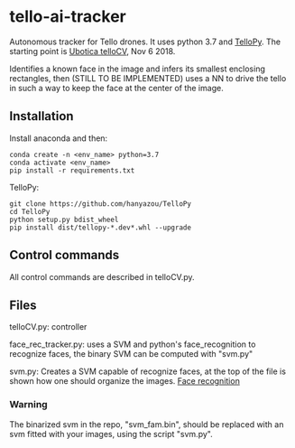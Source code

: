 # tello-ai-tracker
Autonomous tracker for Tello drones. It uses python 3.7 and [TelloPy](https://github.com/hanyazou/TelloPy).
The starting point is [Ubotica telloCV](https://github.com/Ubotica/telloCV), Nov 6 2018.

Identifies a known face in the image and infers its smallest enclosing rectangles, then (STILL TO BE IMPLEMENTED) uses a NN to drive the tello in such a way to keep the face at the center of the image.

## Installation
Install anaconda and then:
```
conda create -n <env_name> python=3.7
conda activate <env_name>
pip install -r requirements.txt
```

TelloPy:
```
git clone https://github.com/hanyazou/TelloPy
cd TelloPy
python setup.py bdist_wheel
pip install dist/tellopy-*.dev*.whl --upgrade
```

## Control commands
All control commands are described in telloCV.py.

## Files
telloCV.py: controller

face_rec_tracker.py: uses a SVM and python's face_recognition to recognize faces, the binary SVM can be computed with "svm.py"

svm.py: Creates a SVM capable of recognize faces, at the top of the file is shown how one should organize the images. [Face recognition](https://github.com/ageitgey/face_recognition)

### Warning
The binarized svm in the repo, "svm_fam.bin", should be replaced with an svm fitted with your images, using the script "svm.py".
